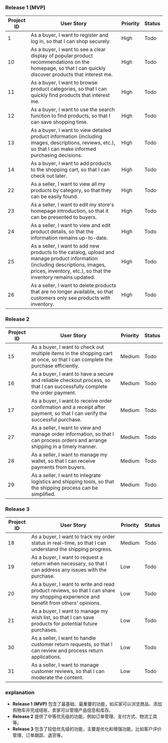 ### Release 1 (MVP)
| Project ID | User Story | Priority | Status |
| --- | --- | --- | --- |
| 1 | As a buyer, I want to register and log in, so that I can shop securely. | High | Todo |
| 10 | As a buyer, I want to see a clear display of popular product recommendations on the homepage, so that I can quickly discover products that interest me. | High | Todo |
| 11 | As a buyer, I want to browse product categories, so that I can quickly find products that interest me. | High | Todo |
| 12 | As a buyer, I want to use the search function to find products, so that I can save shopping time. | High | Todo |
| 13 | As a buyer, I want to view detailed product information (including images, descriptions, reviews, etc.), so that I can make informed purchasing decisions. | High | Todo |
| 14 | As a buyer, I want to add products to the shopping cart, so that I can check out later. | High | Todo |
| 22 | As a seller, I want to view all my products by category, so that they can be easily found. | High | Todo |
| 23 | As a seller, I want to edit my store's homepage introduction, so that it can be presented to buyers. | High | Todo |
| 24 | As a seller, I want to view and edit product details, so that the information remains up-to-date. | High | Todo |
| 25 | As a seller, I want to add new products to the catalog, upload and manage product information (including descriptions, images, prices, inventory, etc.), so that the inventory remains updated. | High | Todo |
| 26 | As a seller, I want to delete products that are no longer available, so that customers only see products with inventory. | High | Todo |




### Release 2
| Project ID | User Story | Priority | Status |
| --- | --- | --- | --- |
| 15 | As a buyer, I want to check out multiple items in the shopping cart at once, so that I can complete the purchase efficiently. | Medium | Todo |
| 16 | As a buyer, I want to have a secure and reliable checkout process, so that I can successfully complete the order payment. | Medium | Todo |
| 17 | As a buyer, I want to receive order confirmation and a receipt after payment, so that I can verify the successful purchase. | Medium | Todo |
| 27 | As a seller, I want to view and manage order information, so that I can process orders and arrange shipping in a timely manner. | Medium | Todo |
| 28 | As a seller, I want to manage my wallet, so that I can receive payments from buyers. | Medium | Todo |
| 29 | As a seller, I want to integrate logistics and shipping tools, so that the shipping process can be simplified. | Medium | Todo |


### Release 3
| Project ID | User Story | Priority | Status |
| --- | --- | --- | --- |
| 18 | As a buyer, I want to track my order status in real-time, so that I can understand the shipping progress. | Medium | Todo |
| 19 | As a buyer, I want to request a return when necessary, so that I can address any issues with the purchase. | Low | Todo |
| 20 | As a buyer, I want to write and read product reviews, so that I can share my shopping experience and benefit from others' opinions. | Low | Todo |
| 21 | As a buyer, I want to manage my wish list, so that I can save products for potential future purchases. | Low | Todo |
| 30 | As a seller, I want to handle customer return requests, so that I can review and process return applications. | Low | Todo |
| 31 | As a seller, I want to manage customer reviews, so that I can moderate the content. | Low | Todo |


### explanation
+ **Release 1 (MVP)** 包含了最基础、最重要的功能，如买家可以浏览商品、添加购物车并完成结账，卖家可以管理产品信息和库存。
+ **Release 2** 提供了中等优先级的功能，例如订单管理、支付方式、物流工具等。
+ **Release 3** 包含了较低优先级的功能，主要是优化和增强功能，比如客户评价管理、订单跟踪、退货等。

